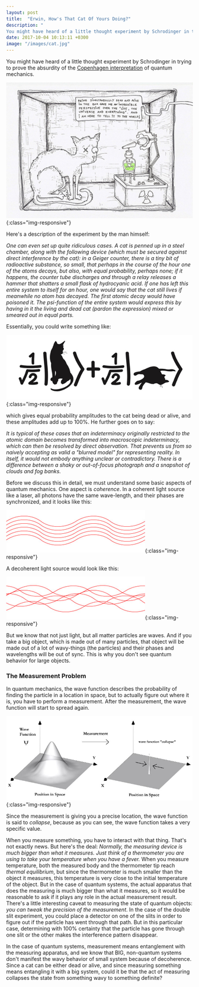 ```yaml
---
layout: post
title:  "Erwin, How's That Cat Of Yours Doing?"
description: "
You might have heard of a little thought experiment by Schrodinger in trying to prove the absurdity of the Copenhagen interpretation. Here's a description of the experiment by the man himself: <i>One can even set up quite ridiculous cases. A cat is penned up in a steel chamber, along with the following device (which must be secured against direct interference by the cat)...</i>"
date: 2017-10-04 10:13:11 +0300
image: "/images/cat.jpg"
---
```

You might have heard of a little thought experiment by Schrodinger in trying to prove the absurdity of the [Copenhagen interpretation](https://en.wikipedia.org/wiki/Copenhagen_interpretation) of quantum mechanics.

![images](/images/cat.jpg){:class="img-responsive"}

Here's a description of the experiment by the man himself:

<i>
One can even set up quite ridiculous cases. A cat is penned up in a steel chamber, along with the following device (which must be secured against direct interference by the cat): in a Geiger counter, there is a tiny bit of radioactive substance, so small, that perhaps in the course of the hour one of the atoms decays, but also, with equal probability, perhaps none; if it happens, the counter tube discharges and through a relay releases a hammer that shatters a small flask of hydrocyanic acid. If one has left this entire system to itself for an hour, one would say that the cat still lives if meanwhile no atom has decayed. The first atomic decay would have poisoned it. The psi-function of the entire system would express this by having in it the living and dead cat (pardon the expression) mixed or smeared out in equal parts.
</i>

Essentially, you could write something like:

![cat-alive](/images/cat-alive.jpg){:class="img-responsive"}

which gives equal probability amplitudes to the cat being dead or alive, and these amplitudes add up to 100%. He further goes on to say:

<i>
It is typical of these cases that an indeterminacy originally restricted to the atomic domain becomes transformed into macroscopic indeterminacy, which can then be resolved by direct observation. That prevents us from so naively accepting as valid a "blurred model" for representing reality. In itself, it would not embody anything unclear or contradictory. There is a difference between a shaky or out-of-focus photograph and a snapshot of clouds and fog banks.
</i>

Before we discuss this in detail, we must understand some basic aspects of quantum mechanics. One aspect is *coherence*. In a coherent light source like a laser, all photons have the same wave-length, and their phases are synchronized, and it looks like this:

![coherent](/images/coherent.jpg){:class="img-responsive"}

A decoherent light source would look like this:

![magnetic field](/images/decoherent.jpg){:class="img-responsive"}

But we know that not just light, but all matter particles are waves. And if you take a big object, which is made out of many particles, that object will be made out of a lot of wavy-things (the particles) and their phases and wavelengths will be out of sync. This is why you don't see quantum behavior for large objects.

### The Measurement Problem
In quantum mechanics, the wave function describes the probability of finding the particle in a location in space, but to actually figure out where it is, you have to perform a measurement. After the measurement, the wave function will start to spread again.

![collapse](/images/collapse.png){:class="img-responsive"}

Since the measurement is giving you a precise location, the wave function is said to *collapse*, because as you can see, the wave function takes a very specific value.

When you measure something, you have to interact with that thing. That's not exactly news. But here's the deal: *Normally, the measuring device is much bigger than what it measures. Just think of a thermometer you are using to take your temperature when you have a fever.*  When you measure temperature, both the measured body and the thermometer tip reach *thermal equilibrium*, but since the thermometer is much smaller than the object it measures, this temperature is very close to the initial temperature of the object. But in the case of quantum systems, the actual apparatus that does the measuring is much bigger than what it measures, so it would be reasonable to ask if it plays any role in the actual measurement result. There's a little interesting caveat to measuring the state of quantum objects: *you can tweak the precision of the measurement*. In the case of the double slit experiment, you could place a detector on one of the slits in order to figure out if the particle has went through that path. But in this particular case, determining with 100% certainty that the particle has gone through one slit or the other makes the interference pattern disappear.

In the case of quantum systems, measurement means entanglement with the measuring apparatus, and we know that BIG, non-quantum systems don't manifest the wavy behavior of small system because of decoherence. Since a cat can be either dead or alive, and since measuring something means entangling it with a big system, could it be that the act of measuring collapses the state from something wavy to something definite?

